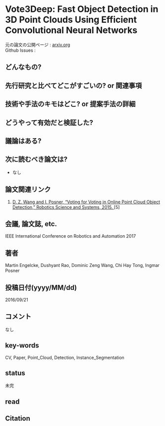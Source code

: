 # Vote3Deep: Fast Object Detection in 3D Point Clouds Using Efficient Convolutional Neural Networks

元の論文の公開ページ : [arxiv.org](https://arxiv.org/abs/1609.06666)  
Github Issues : []()  

## どんなもの?

## 先行研究と比べてどこがすごいの? or 関連事項

## 技術や手法のキモはどこ? or 提案手法の詳細

## どうやって有効だと検証した?

## 議論はある?

## 次に読むべき論文は?
- なし

## 論文関連リンク
1. [D. Z. Wang and I. Posner, “Voting for Voting in Online Point Cloud Object Detection,” Robotics Science and Systems, 2015. ](https://ieeexplore.ieee.org/document/6205760)[5]


## 会議, 論文誌, etc.
IEEE International Conference on Robotics and Automation 2017

## 著者
Martin Engelcke, Dushyant Rao, Dominic Zeng Wang, Chi Hay Tong, Ingmar Posner

## 投稿日付(yyyy/MM/dd)
2016/09/21

## コメント
なし

## key-words
CV, Paper, Point_Cloud, Detection, Instance_Segmentation

## status
未完

## read

## Citation
